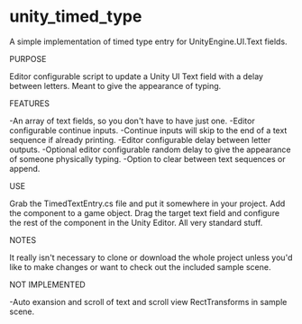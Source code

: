 # unity_timed_type
A simple implementation of timed type entry for UnityEngine.UI.Text fields.

PURPOSE

Editor configurable script to update a Unity UI Text field with a delay between letters. Meant to give the appearance of typing.


FEATURES

-An array of text fields, so you don't have to have just one.
-Editor configurable continue inputs.
-Continue inputs will skip to the end of a text sequence if already printing.
-Editor configurable delay between letter outputs.
-Optional editor configurable random delay to give the appearance of someone physically typing.
-Option to clear between text sequences or append.


USE

Grab the TimedTextEntry.cs file and put it somewhere in your project. Add the component to a game object. Drag the target text field and configure the rest of the component in the Unity Editor. All very standard stuff.


NOTES

It really isn't necessary to clone or download the whole project unless you'd like to make changes or want to check out the included sample scene.


NOT IMPLEMENTED

-Auto exansion and scroll of text and scroll view RectTransforms in sample scene.
